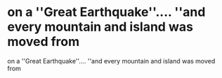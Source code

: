 # on a ''Great Earthquake''.... ''and every mountain and island was moved from

on a ''Great Earthquake''.... ''and every mountain and island was moved from